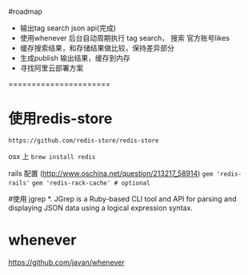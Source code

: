 #roadmap
* 输出tag search json api(完成)
* 使用whenever 后台自动周期执行 tag search， 搜索 官方账号likes
* 缓存搜索结果，和存储结果做比较，保持差异部分
* 生成publish 输出结果，缓存到内存
* 寻找阿里云部署方案

======================

# 使用redis-store
    https://github.com/redis-store/redis-store
osx 上
`brew install redis`

rails 配置 (http://www.oschina.net/question/213217_58914)
`gem 'redis-rails'`
`gem 'redis-rack-cache' # optional`


#使用 jgrep
*. JGrep is a Ruby-based CLI tool and API for parsing and displaying JSON data using a logical expression syntax.

# whenever
https://github.com/javan/whenever